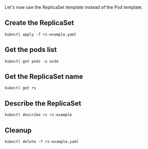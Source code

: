 Let's now use the ReplicaSet template instead of the Pod template.

## Create the ReplicaSet

    kubectl apply -f rs-example.yaml

## Get the pods list

    kubectl get pods -o wide

## Get the ReplicaSet name

    kubectl get rs

## Describe the ReplicaSet

    kubectl describe rs rs-example

## Cleanup

    kubectl delete -f rs-example.yaml
